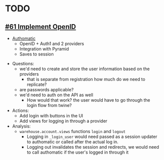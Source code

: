 # TODO

## [#61 Implement OpenID](https://github.com/pypa/warehouse/issues/61)

- [Authomatic](https://authomatic.github.io/authomatic/)
    + OpenID + Auth1 and 2 providers
    + Integration with Pyramid
    + Saves to session
+ Questions:
    * we'd need to create and store the user information based on the providers
        - that is separate from registration how much do we need to replicate?
    * are passwords applicable?
    * we'd need to auth on the API as well
        - How would that work? the user would have to go through the login flow from twine?
+ Actions:
    * Add login with <Provider> buttons in the UI
    * Add views for logging in through a provider
+ Analysis:
    * `warehouse.account.views` functions `login` and `logout`
        * Logging in `_login_user` would need passed as a session updater to authomatic or called after the actual log in.
        * Logging out invalidates the session and redirects, we would need to call authomatic if the user's logged in through it
